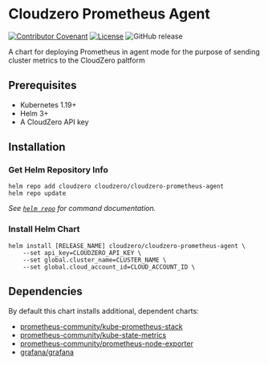 # Cloudzero Prometheus Agent

[![Contributor Covenant](https://img.shields.io/badge/Contributor%20Covenant-2.1-4baaaa.svg)](CODE-OF-CONDUCT.md)
[![License](https://img.shields.io/badge/License-Apache%202.0-blue.svg)](LICENSE)
![GitHub release](https://img.shields.io/github/release/cloudzero/template-cloudzero-open-source.svg)

A chart for deploying Prometheus in agent mode for the purpose of sending cluster metrics to the CloudZero paltform

## Prerequisites

- Kubernetes 1.19+
- Helm 3+
- A CloudZero API key

## Installation

### Get Helm Repository Info

```console
helm repo add cloudzero cloudzero/cloudzero-prometheus-agent
helm repo update
```

_See [`helm repo`](https://helm.sh/docs/helm/helm_repo/) for command documentation._

### Install Helm Chart

```console
helm install [RELEASE_NAME] cloudzero/cloudzero-prometheus-agent \
    --set api_key=CLOUDZERO_API_KEY \
    --set global.cluster_name=CLUSTER_NAME \
    --set global.cloud_account_id=CLOUD_ACCOUNT_ID \
```

## Dependencies

By default this chart installs additional, dependent charts:

- [prometheus-community/kube-prometheus-stack](https://github.com/prometheus-community/helm-charts/tree/main/charts/kube-prometheus-stack)
- [prometheus-community/kube-state-metrics](https://github.com/prometheus-community/helm-charts/tree/main/charts/kube-state-metrics)
- [prometheus-community/prometheus-node-exporter](https://github.com/prometheus-community/helm-charts/tree/main/charts/prometheus-node-exporter)
- [grafana/grafana](https://github.com/grafana/helm-charts/tree/main/charts/grafana)

